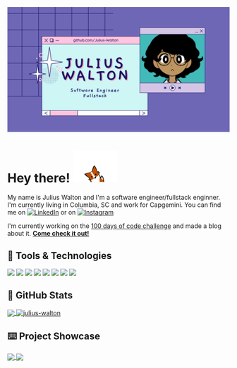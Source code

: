 
![Header](https://github.com/Julius-Walton/Julius-Walton/blob/main/profile%20banner.png)

# Hey there! <img src="https://github.com/Julius-Walton/Julius-Walton/blob/main/wave%20dog.gif?raw=true" width="100px">
My name is Julius Walton and I'm a software engineer/fullstack enginner. I'm currently living in Columbia, SC and work for Capgemini. You can find me on [![LinkedIn][3.2]][3] or on [![Instagram][1.2]][1]

I'm currently working on the [100 days of code challenge](https://www.100daysofcode.com/) and made a blog about it. [**Come check it out!**](https://julius-walton.github.io/)


## 👾 Tools & Technologies
![](https://img.shields.io/badge/JavaScript-323330?style=for-the-badge&logo=javascript&logoColor=F7DF1E)
![](https://img.shields.io/badge/Java-ED8B00?style=for-the-badge&logo=java&logoColor=white)
![](https://img.shields.io/badge/React-20232A?style=for-the-badge&logo=react&logoColor=61DAFB)
![](https://img.shields.io/badge/Redux-593D88?style=for-the-badge&logo=redux&logoColor=white)
![](https://img.shields.io/badge/C-00599C?style=for-the-badge&logo=c&logoColor=white)
![](https://img.shields.io/badge/Go-00ADD8?style=for-the-badge&logo=go&logoColor=white)
![](https://img.shields.io/badge/HTML5-E34F26?style=for-the-badge&logo=html5&logoColor=white)
![](https://img.shields.io/badge/CSS3-1572B6?style=for-the-badge&logo=css3&logoColor=white)

## 🧮 GitHub Stats
<a href="https://github.com/Julius-Walton">
  <img align="center" src="https://github-readme-stats.vercel.app/api/top-langs/?username=Julius-Walton&hide=html,tex&title_color=ffffff&text_color=c9cacc&icon_color=2bbc8a&bg_color=1d1f21&langs_count=3" />
</a>
<a href="https://github.com/Julius-Walton">
  <img align="center" src="https://github-readme-streak-stats.herokuapp.com/?user=julius-walton&theme=dark" alt="julius-walton" />
</a>

## ⌨️ Project Showcase
<a href="https://github.com/anuraghazra/github-readme-stats">
  <img align="center" height="125px" src="https://github-readme-stats.vercel.app/api/pin/?username=julius-walton&repo=USACE-Jetties&title_color=ffffff&text_color=c9cacc&icon_color=2bbc8a&bg_color=1d1f21" />
</a>
<a href="https://github.com/anuraghazra/convoychat">
  <img align="center" height="125px" src="https://github-readme-stats.vercel.app/api/pin/?username=julius-walton&repo=CirdlesWebUI&title_color=ffffff&text_color=c9cacc&icon_color=2bbc8a&bg_color=1d1f21" />
</a>
 

<!-- icons -->
[1.2]: https://img.shields.io/badge/Instagram-E4405F?style=for-the-badge&logo=instagram&logoColor=white
[2.2]: http://i.imgur.com/9I6NRUm.png (github icon without padding)
[3.2]: https://img.shields.io/badge/LinkedIn-0077B5?style=for-the-badge&logo=linkedin&logoColor=white

<!-- links to social media accounts -->
[1]: https://www.instagram.com/shios_os/
[2]: https://github.com/Julius-Walton
[3]: https://www.linkedin.com/in/julius-walton-10a2a714a/

<!-- Resources -->
<!-- GitHub Stats: https://github.com/anuraghazra/github-readme-stats -->
<!-- Icons: https://github.com/alexandresanlim/Badges4-README.md-Profile -->
<!-- Emojis: https://emojipedia.org/emoji/ -->
